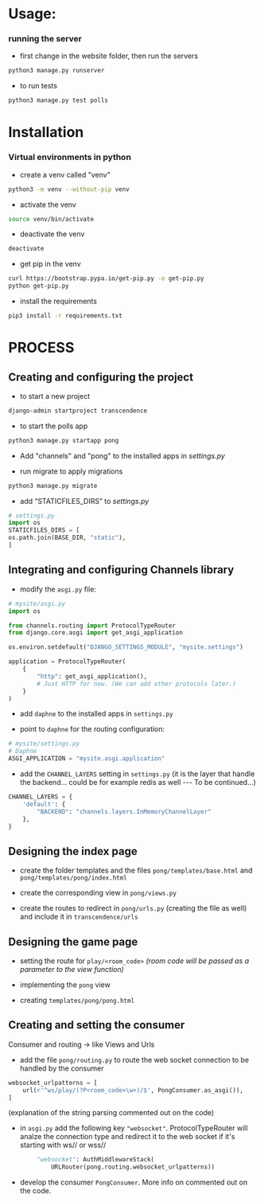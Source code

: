 # Usage:
### running the server

* first change in the website folder, then run the servers
```bash
python3 manage.py runserver
```
* to run tests
```bash
python3 manage.py test polls
```

# Installation

### Virtual environments in python
* create a venv called "venv"
```bash
python3 -m venv --without-pip venv
```
* activate the venv
```bash
source venv/bin/activate
```
* deactivate the venv
```bash
deactivate
```
* get pip in the venv
```bash
curl https://bootstrap.pypa.io/get-pip.py -o get-pip.py
python get-pip.py
```
* install the requirements
```bash
pip3 install -r requirements.txt
```

# PROCESS

## Creating and configuring the project

* to start a new project
```bash
django-admin startproject transcendence
```
* to start the polls app
```bash
python3 manage.py startapp pong
```
* Add "channels" and "pong" to the installed apps in *settings.py*

* run migrate to apply migrations
```python
python3 manage.py migrate
```
* add  “STATICFILES_DIRS” to *settings.py*
```python
# settings.py
import os
STATICFILES_DIRS = [
os.path.join(BASE_DIR, "static"),
]
```
## Integrating and configuring Channels library

* modify the `asgi.py` file:
```python
# mysite/asgi.py
import os

from channels.routing import ProtocolTypeRouter
from django.core.asgi import get_asgi_application

os.environ.setdefault("DJANGO_SETTINGS_MODULE", "mysite.settings")

application = ProtocolTypeRouter(
    {
        "http": get_asgi_application(),
        # Just HTTP for now. (We can add other protocols later.)
    }
)
```
* add `daphne` to the installed apps in `settings.py`

* point to `daphne` for the routing configuration:
```python
# mysite/settings.py
# Daphne
ASGI_APPLICATION = "mysite.asgi.application"
```
* add the `CHANNEL_LAYERS` setting in `settings.py` (it is the layer that handle the backend... could be for example redis as well --- To be continued...)
```python
CHANNEL_LAYERS = {
    'default': {
        "BACKEND": "channels.layers.InMemoryChannelLayer"
    },
}
```
## Designing the index page

* create the folder templates and the files `pong/templates/base.html` and `pong/templates/pong/index.html`

* create the corresponding view in `pong/views.py`

* create the routes to redirect in `pong/urls.py` (creating the file as well) and include it in `transcendence/urls`

## Designing the game page

* setting the route for `play/<room_code>` *(room code will be passed as a parameter to the view function)*

* implementing the `pong` view

* creating `templates/pong/pong.html`

## Creating and setting the consumer

Consumer and routing -> like Views and Urls

* add the file `pong/routing.py` to route the web socket connection to be handled by the consumer

```python
websocket_urlpatterns = [
    url(r'^ws/play/(?P<room_code>\w+)/$', PongConsumer.as_asgi()),
]
```
(explanation of the string parsing commented out on the code)

* in `asgi.py` add the following key `"websocket"`. ProtocolTypeRouter will analze the connection type and redirect it to the web socket if it's starting with ws// or wss//

```python
        "websocket": AuthMiddlewareStack(
            URLRouter(pong.routing.websocket_urlpatterns))
```

* develop the consumer `PongConsumer`. More info on commented out on the code.





